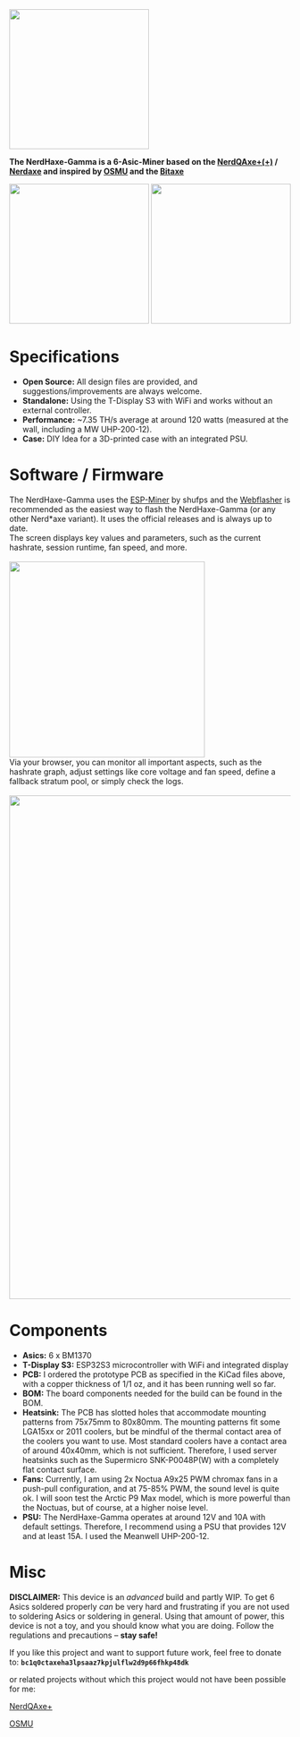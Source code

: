 <img src="https://github.com/Patsch91/NerdHEX-Gamma/blob/main/Images/NHG-Logo dark.png" width="250px">

**The NerdHaxe-Gamma is a 6-Asic-Miner based on the [NerdQAxe+(+)](https://github.com/shufps/qaxe) / [Nerdaxe](https://github.com/BitMaker-hub/NerdAxeUltra) and inspired by [OSMU](https://osmu.wiki/) and the [Bitaxe](https://github.com/bitaxeorg)**

<img src="https://github.com/Patsch91/NerdHEX-Gamma/blob/main/Images/Front PCB.png" width="250px"> <img src="https://github.com/Patsch91/NerdHEX-Gamma/blob/main/Images/Backside PCB.png" width="250px">

# Specifications
- **Open Source:** All design files are provided, and suggestions/improvements are always welcome.
- **Standalone:** Using the T-Display S3 with WiFi and works without an external controller.
- **Performance:** ~7.35 TH/s average at around 120 watts (measured at the wall, including a MW UHP-200-12).
- **Case:** DIY Idea for a 3D-printed case with an integrated PSU.

# Software / Firmware
The NerdHaxe-Gamma uses the [ESP-Miner](https://github.com/shufps/ESP-Miner-NerdQAxePlus) by shufps and the [Webflasher](https://shufps.github.io/nerdqaxe-web-flasher/) is recommended as the easiest way to flash the NerdHaxe-Gamma (or any other Nerd*axe variant). It uses the official releases and is always up to date.
<br> The screen displays key values and parameters, such as the current hashrate, session runtime, fan speed, and more.
<br><br> <img src="https://github.com/Patsch91/NerdHEX-Gamma/blob/main/Images/Display Haxe.png" width="350px">
<br> Via your browser, you can monitor all important aspects, such as the hashrate graph, adjust settings like core voltage and fan speed, define a fallback stratum pool, or simply check the logs.
<br><br> <img src="https://github.com/Patsch91/NerdHEX-Gamma/blob/main/Images/OS Screen dark.png" width="900px">

# Components
- **Asics:** 6 x BM1370
- **T-Display S3:** ESP32S3 microcontroller with WiFi and integrated display
- **PCB:** I ordered the prototype PCB as specified in the KiCad files above, with a copper thickness of 1/1 oz, and it has been running well so far.
- **BOM:** The board components needed for the build can be found in the BOM.
- **Heatsink:** The PCB has slotted holes that accommodate mounting patterns from 75x75mm to 80x80mm. The mounting patterns fit some LGA15xx or 2011 coolers, but be mindful of the thermal contact area of the coolers you want to use. Most standard coolers have a contact area of around 40x40mm, which is not sufficient. Therefore, I used server heatsinks such as the Supermicro SNK-P0048P(W) with a completely flat contact surface.
- **Fans:** Currently, I am using 2x Noctua A9x25 PWM chromax fans in a push-pull configuration, and at 75-85% PWM, the sound level is quite ok. I will soon test the Arctic P9 Max model, which is more powerful than the Noctuas, but of course, at a higher noise level.
- **PSU:** The NerdHaxe-Gamma operates at around 12V and 10A with default settings. Therefore, I recommend using a PSU that provides 12V and at least 15A. I used the Meanwell UHP-200-12. <br>


# Misc 
**DISCLAIMER:** This device is an *advanced* build and partly WIP. To get 6 Asics soldered properly *can* be very hard and frustrating if you are not used to soldering Asics or soldering in general. Using that amount of power, this device is not a toy, and you should know what you are doing. Follow the regulations and precautions – **stay safe!** <br>

If you like this project and want to support future work, feel free to donate to: **`bc1q0ctaxeha3lpsaaz7kpjulflw2d9p66fhkp48dk`**

or related projects without which this project would not have been possible for me:

[NerdQAxe+](https://github.com/shufps/qaxe)

[OSMU](https://osmu.wiki/)

